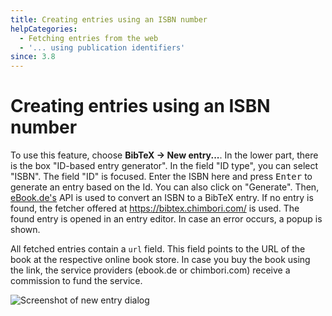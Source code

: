 ```yaml
---
title: Creating entries using an ISBN number
helpCategories:
  - Fetching entries from the web
  - '... using publication identifiers'
since: 3.8
---
```

# Creating entries using an ISBN number

To use this feature, choose **BibTeX → New entry...**. In the lower part, there is the box "ID-based entry generator". In the field "ID type", you can select "ISBN". The field "ID" is focused. Enter the ISBN here and press <kbd>Enter</kbd> to generate an entry based on the Id. You can also click on "Generate". Then, [eBook.de's](http://www.ebook.de/) API is used to convert an ISBN to a BibTeX entry. If no entry is found, the fetcher offered at <https://bibtex.chimbori.com/> is used. The found entry is opened in an entry editor. In case an error occurs, a popup is shown.

All fetched entries contain a `url` field. This field points to the URL of the book at the respective online book store. In case you buy the book using the link, the service providers (ebook.de or chimbori.com) receive a commission to fund the service.

![Screenshot of new entry dialog](./images/NewEntryChooseType-IDGeneratorHighlighted-ISBN.png)